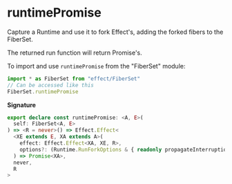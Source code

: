 # runtimePromise

Capture a Runtime and use it to fork Effect's, adding the forked fibers to the FiberSet.

The returned run function will return Promise's.

To import and use `runtimePromise` from the "FiberSet" module:

```ts
import * as FiberSet from "effect/FiberSet"
// Can be accessed like this
FiberSet.runtimePromise
```

**Signature**

```ts
export declare const runtimePromise: <A, E>(
  self: FiberSet<A, E>
) => <R = never>() => Effect.Effect<
  <XE extends E, XA extends A>(
    effect: Effect.Effect<XA, XE, R>,
    options?: (Runtime.RunForkOptions & { readonly propagateInterruption?: boolean | undefined }) | undefined
  ) => Promise<XA>,
  never,
  R
>
```
